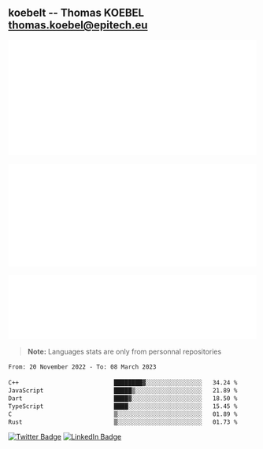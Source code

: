 ## koebelt -- Thomas KOEBEL <thomas.koebel@epitech.eu>

<!-- On github since 2018-->


![Metrics](/metrics.classic.svg)



<!--![Metrics](/metrics.plugin.introduction.repository.svg)-->
![Metrics](/metrics.plugin.isocalendar.svg)



![Metrics](/metrics.plugin.languages.svg)

> **Note:** Languages stats are only from personnal repositories

<!--START_SECTION:waka-->

```text
From: 20 November 2022 - To: 08 March 2023

C++                           ████████▓░░░░░░░░░░░░░░░░   34.24 %
JavaScript                    █████▒░░░░░░░░░░░░░░░░░░░   21.89 %
Dart                          ████▓░░░░░░░░░░░░░░░░░░░░   18.50 %
TypeScript                    ████░░░░░░░░░░░░░░░░░░░░░   15.45 %
C                             ▒░░░░░░░░░░░░░░░░░░░░░░░░   01.89 %
Rust                          ▒░░░░░░░░░░░░░░░░░░░░░░░░   01.73 %
```

<!--END_SECTION:waka-->

[![Twitter Badge](https://img.shields.io/badge/Twitter-Profile-informational?style=flat&logo=twitter&logoColor=white&color=1CA2F1)](https://twitter.com/jesuis_roux)
[![LinkedIn Badge](https://img.shields.io/badge/LinkedIn-Profile-informational?style=flat&logo=linkedin&logoColor=white&color=0D76A8)](https://www.linkedin.com/in/koebelt/)
